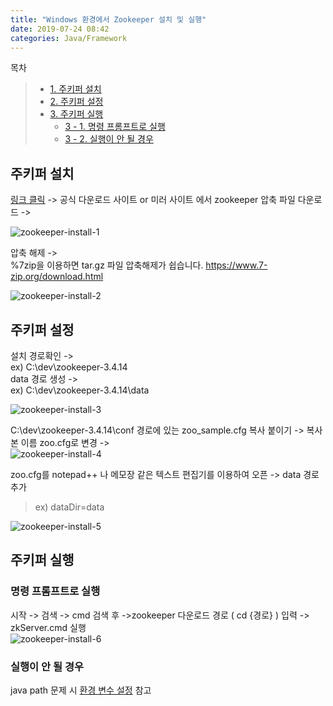 ```yaml
---
title: "Windows 환경에서 Zookeeper 설치 및 실행"
date: 2019-07-24 08:42
categories: Java/Framework
---
```


목차  
>+ [1. 주키퍼 설치](#주키퍼-설치)  
>+ [2. 주키퍼 설정](#주키퍼-설정)  
>+ [3. 주키퍼 실행](#주키퍼-실행)  
>    * [3 - 1. 명령 프롬프트로 실행](#명령-프롬프트로-실행)  
>    * [3 - 2. 실행이 안 될 경우](#실행이-안-될-경우)  

  
  
## 주키퍼 설치

   
[링크 클릭](http://www.apache.org/dyn/closer.cgi/zookeeper/) -> 공식 다운로드 사이트 or 미러 사이트 에서 zookeeper 압축 파일 다운로드 ->  
   
![zookeeper-install-1](https://user-images.githubusercontent.com/50867723/61754939-5a48fd80-adf0-11e9-8fcb-bb3ac0abd773.png)
   
압축 해제 ->   
%7zip을 이용하면 tar.gz 파일 압축해제가 쉽습니다. https://www.7-zip.org/download.html
   
![zookeeper-install-2](https://user-images.githubusercontent.com/50867723/61755010-a98f2e00-adf0-11e9-9b6a-a2da9cde7ae4.png)
   
## 주키퍼 설정
   
설치 경로확인 ->   
ex) C:\dev\zookeeper-3.4.14   
data 경로 생성 ->   
ex) C:\dev\zookeeper-3.4.14\data
   
![zookeeper-install-3](https://user-images.githubusercontent.com/50867723/61755589-4d79d900-adf3-11e9-9dc0-03876953b009.png)
   
C:\dev\zookeeper-3.4.14\conf 경로에 있는 zoo_sample.cfg 복사 붙이기 -> 복사본 이름 zoo.cfg로 변경 ->   
![zookeeper-install-4](https://user-images.githubusercontent.com/50867723/61755614-65515d00-adf3-11e9-9b51-cb20dd9e239d.png)
   
zoo.cfg를 notepad++ 나 메모장 같은 텍스트 편집기를 이용하여 오픈 -> data 경로 추가  
>ex) dataDir=data
   
![zookeeper-install-5](https://user-images.githubusercontent.com/50867723/61777346-b4b97c80-ae37-11e9-9eb8-f50e4a66881c.png)
   
## 주키퍼 실행
   
### 명령 프롬프트로 실행
   
시작 -> 검색 -> cmd 검색 후  ->zookeeper 다운로드 경로 ( cd {경로} ) 입력 -> zkServer.cmd 실행  
![zookeeper-install-6](https://user-images.githubusercontent.com/50867723/61755652-83b75880-adf3-11e9-934d-8836ed760e01.png)
   
### 실행이 안 될 경우

java path 문제 시 [환경 변수 설정](https://taemin11.github.io/java/framework/EnvironmentValueSetting/) 참고

